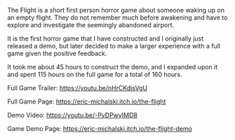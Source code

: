 The Flight is a short first person horror game about someone waking up on an empty flight.
They do not remember much before awakening and have to explore and investigate the seemingly abandoned airport.

It is the first horror game that I have constructed and I originally just released a demo, but later decided to make a larger experience with a full game given the positive feedback.

It took me about 45 hours to construct the demo, and I expanded upon it and spent 115 hours on the full game for a total of 160 hours.

Full Game Trailer:
https://youtu.be/nHrCKdisVgU

Full Game Page:
https://eric-michalski.itch.io/the-flight

Demo Video:
https://youtu.be/-PvDPwyIMD8

Game Demo Page:
https://eric-michalski.itch.io/the-flight-demo
